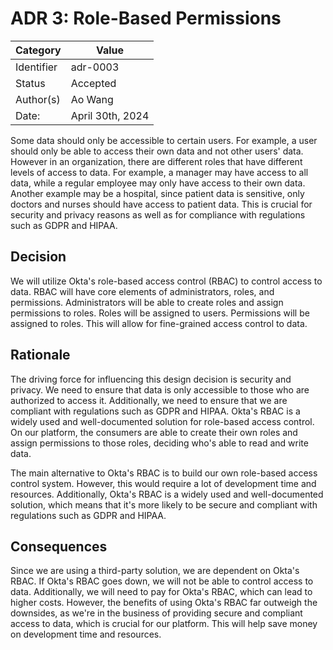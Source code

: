 # ADR 3: Role-Based Permissions

| Category   | Value            |
| ---------- | ---------------- |
| Identifier | adr-0003         |
| Status     | Accepted         |
| Author(s)  | Ao Wang          |
| Date:      | April 30th, 2024 |

Some data should only be accessible to certain users. For example, a user should only be able to access their own data and not other users' data. However in an organization, there are different roles that have different levels of access to data. For example, a manager may have access to all data, while a regular employee may only have access to their own data. Another example may be a hospital, since patient data is sensitive, only doctors and nurses should have access to patient data. This is crucial for security and privacy reasons as well as for compliance with regulations such as GDPR and HIPAA.

## Decision

We will utilize Okta's role-based access control (RBAC) to control access to data. RBAC will have core elements of administrators, roles, and permissions. Administrators will be able to create roles and assign permissions to roles. Roles will be assigned to users. Permissions will be assigned to roles. This will allow for fine-grained access control to data.

## Rationale

The driving force for influencing this design decision is security and privacy. We need to ensure that data is only accessible to those who are authorized to access it. Additionally, we need to ensure that we are compliant with regulations such as GDPR and HIPAA. Okta's RBAC is a widely used and well-documented solution for role-based access control. On our platform, the consumers are able to create their own roles and assign permissions to those roles, deciding who's able to read and write data.

The main alternative to Okta's RBAC is to build our own role-based access control system. However, this would require a lot of development time and resources. Additionally, Okta's RBAC is a widely used and well-documented solution, which means that it's more likely to be secure and compliant with regulations such as GDPR and HIPAA.

## Consequences

Since we are using a third-party solution, we are dependent on Okta's RBAC. If Okta's RBAC goes down, we will not be able to control access to data. Additionally, we will need to pay for Okta's RBAC, which can lead to higher costs. However, the benefits of using Okta's RBAC far outweigh the downsides, as we're in the business of providing secure and compliant access to data, which is crucial for our platform. This will help save money on development time and resources.
